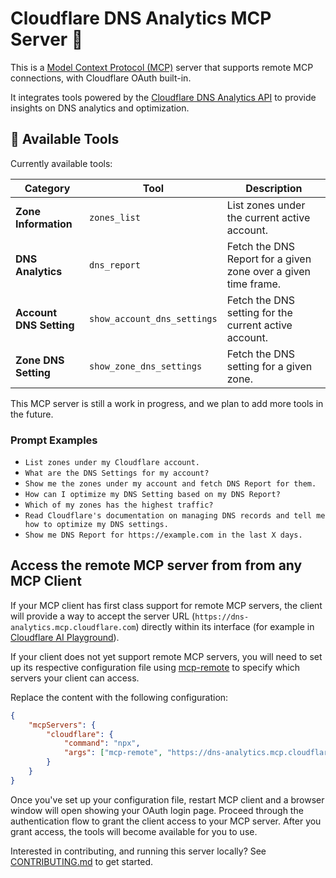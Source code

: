 # Cloudflare DNS Analytics MCP Server 📡

This is a [Model Context Protocol (MCP)](https://modelcontextprotocol.io/introduction) server that supports remote MCP
connections, with Cloudflare OAuth built-in.

It integrates tools powered by the [Cloudflare DNS Analytics API](https://developers.cloudflare.com/api/resources/dns/) to provide insights on DNS analytics and optimization.

## 🔨 Available Tools

Currently available tools:

| **Category**            | **Tool**                    | **Description**                                                |
| ----------------------- | --------------------------- | -------------------------------------------------------------- |
| **Zone Information**    | `zones_list`                | List zones under the current active account.                   |
| **DNS Analytics**       | `dns_report`                | Fetch the DNS Report for a given zone over a given time frame. |
| **Account DNS Setting** | `show_account_dns_settings` | Fetch the DNS setting for the current active account.          |
| **Zone DNS Setting**    | `show_zone_dns_settings`    | Fetch the DNS setting for a given zone.                        |

This MCP server is still a work in progress, and we plan to add more tools in the future.

### Prompt Examples

- `List zones under my Cloudflare account.`
- `What are the DNS Settings for my account?`
- `Show me the zones under my account and fetch DNS Report for them.`
- `How can I optimize my DNS Setting based on my DNS Report?`
- `Which of my zones has the highest traffic?`
- `Read Cloudflare's documentation on managing DNS records and tell me how to optimize my DNS settings.`
- `Show me DNS Report for https://example.com in the last X days.`

## Access the remote MCP server from from any MCP Client

If your MCP client has first class support for remote MCP servers, the client will provide a way to accept the server URL (`https://dns-analytics.mcp.cloudflare.com`) directly within its interface (for example in [Cloudflare AI Playground](https://playground.ai.cloudflare.com/)).

If your client does not yet support remote MCP servers, you will need to set up its respective configuration file using [mcp-remote](https://www.npmjs.com/package/mcp-remote) to specify which servers your client can access.

Replace the content with the following configuration:

```json
{
	"mcpServers": {
		"cloudflare": {
			"command": "npx",
			"args": ["mcp-remote", "https://dns-analytics.mcp.cloudflare.com/sse"]
		}
	}
}
```

Once you've set up your configuration file, restart MCP client and a browser window will open showing your OAuth login page. Proceed through the authentication flow to grant the client access to your MCP server. After you grant access, the tools will become available for you to use.

Interested in contributing, and running this server locally? See [CONTRIBUTING.md](CONTRIBUTING.md) to get started.
